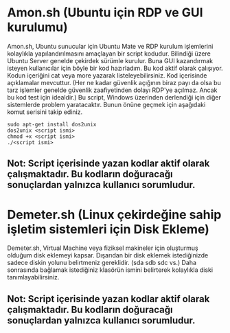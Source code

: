 # Amon.sh (Ubuntu için RDP ve GUI kurulumu)
Amon.sh, Ubuntu sunucular için Ubuntu Mate ve RDP kurulum işlemlerini kolaylıkla yapılandırılmasını amaçlayan bir script kodudur. Bilindiği üzere Ubuntu Server genelde çekirdek sürümle kurulur. Buna GUI kazandırmak isteyen kullanıcılar için böyle bir kod hazırladım. Bu kod aktif olarak çalışıyor. Kodun içeriğini cat veya more yazarak listeleyebilirsiniz. Kod içerisinde açıklamalar mevcuttur. (Her ne kadar güvenlik açığının biraz payı da olsa bu tarz işlemler genelde güvenlik zaafiyetinden dolayı RDP'ye açılmaz. Ancak bu kod test için idealdir.) Bu script, Windows üzerinden derlendiği için diğer sistemlerde problem yaratacaktır. Bunun önüne geçmek için aşağıdaki komut serisini takip ediniz.

```
sudo apt-get install dos2unix
dos2unix <script ismi>
chmod +x <script ismi>
./<script ismi>
```
## Not: Script içerisinde yazan kodlar aktif olarak çalışmaktadır.  Bu kodların doğuracağı sonuçlardan yalnızca kullanıcı sorumludur.  

# Demeter.sh (Linux çekirdeğine sahip işletim sistemleri için Disk Ekleme)

Demeter.sh, Virtual Machine veya fiziksel makineler için oluşturmuş olduğum disk eklemeyi kapsar. Dışarıdan bir disk eklemek istediğinizde sadece diskin yolunu belirtmeniz gereklidir. (sda sdb sdc vs.) Daha sonrasında bağlamak istediğiniz klasörün ismini belirterek kolaylıkla diski tanımlayabilirsiniz.

## Not: Script içerisinde yazan kodlar aktif olarak çalışmaktadır.  Bu kodların doğuracağı sonuçlardan yalnızca kullanıcı sorumludur.  

